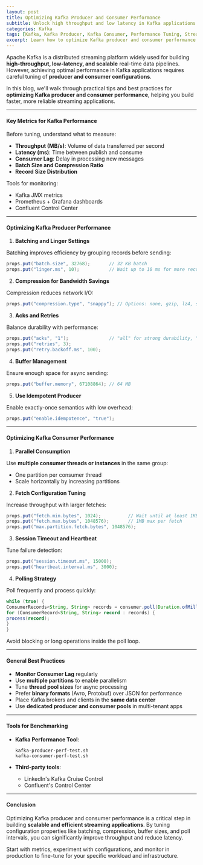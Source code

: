 ```yaml
---
layout: post
title: Optimizing Kafka Producer and Consumer Performance
subtitle: Unlock high throughput and low latency in Kafka applications by tuning producer and consumer configurations
categories: Kafka
tags: [Kafka, Kafka Producer, Kafka Consumer, Performance Tuning, Streaming, Big Data, Low Latency]
excerpt: Learn how to optimize Kafka producer and consumer performance through configuration tuning, batching, compression, and parallelism. Discover best practices for building high-performance real-time systems.
---
```

Apache Kafka is a distributed streaming platform widely used for building **high-throughput, low-latency, and scalable** real-time data pipelines. However, achieving optimal performance in Kafka applications requires careful tuning of **producer and consumer configurations**.

In this blog, we'll walk through practical tips and best practices for **optimizing Kafka producer and consumer performance**, helping you build faster, more reliable streaming applications.

---

#### Key Metrics for Kafka Performance

Before tuning, understand what to measure:

- **Throughput (MB/s)**: Volume of data transferred per second
- **Latency (ms)**: Time between publish and consume
- **Consumer Lag**: Delay in processing new messages
- **Batch Size and Compression Ratio**
- **Record Size Distribution**

Tools for monitoring:
- Kafka JMX metrics
- Prometheus + Grafana dashboards
- Confluent Control Center

---

#### Optimizing Kafka Producer Performance

1. **Batching and Linger Settings**

Batching improves efficiency by grouping records before sending:

```java
props.put("batch.size", 32768);       // 32 KB batch
props.put("linger.ms", 10);           // Wait up to 10 ms for more records
```

2. **Compression for Bandwidth Savings**

Compression reduces network I/O:

```java
props.put("compression.type", "snappy"); // Options: none, gzip, lz4, snappy, zstd
```

3. **Acks and Retries**

Balance durability with performance:

```java
props.put("acks", "1");               // "all" for strong durability, "1" for speed
props.put("retries", 3);
props.put("retry.backoff.ms", 100);
```

4. **Buffer Management**

Ensure enough space for async sending:

```java
props.put("buffer.memory", 67108864); // 64 MB
```

5. **Use Idempotent Producer**

Enable exactly-once semantics with low overhead:

```java
props.put("enable.idempotence", "true");
```

---

#### Optimizing Kafka Consumer Performance

1. **Parallel Consumption**

Use **multiple consumer threads or instances** in the same group:

- One partition per consumer thread
- Scale horizontally by increasing partitions

2. **Fetch Configuration Tuning**

Increase throughput with larger fetches:

```java
props.put("fetch.min.bytes", 1024);          // Wait until at least 1KB is available
props.put("fetch.max.bytes", 1048576);       // 1MB max per fetch
props.put("max.partition.fetch.bytes", 1048576);
```

3. **Session Timeout and Heartbeat**

Tune failure detection:

```java
props.put("session.timeout.ms", 15000);
props.put("heartbeat.interval.ms", 3000);
```

4. **Polling Strategy**

Poll frequently and process quickly:

```java
while (true) {
ConsumerRecords<String, String> records = consumer.poll(Duration.ofMillis(100));
for (ConsumerRecord<String, String> record : records) {
process(record);
}
}
```

Avoid blocking or long operations inside the poll loop.

---

#### General Best Practices

- **Monitor Consumer Lag** regularly
- Use **multiple partitions** to enable parallelism
- Tune **thread pool sizes** for async processing
- Prefer **binary formats** (Avro, Protobuf) over JSON for performance
- Place Kafka brokers and clients in the **same data center**
- Use **dedicated producer and consumer pools** in multi-tenant apps

---

#### Tools for Benchmarking

- **Kafka Performance Tool**:
  ```
  kafka-producer-perf-test.sh
  kafka-consumer-perf-test.sh
  ```

- **Third-party tools**:
  - LinkedIn's Kafka Cruise Control
  - Confluent's Control Center

---

#### Conclusion

Optimizing Kafka producer and consumer performance is a critical step in building **scalable and efficient streaming applications**. By tuning configuration properties like batching, compression, buffer sizes, and poll intervals, you can significantly improve throughput and reduce latency.

Start with metrics, experiment with configurations, and monitor in production to fine-tune for your specific workload and infrastructure.
